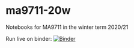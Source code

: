 # ma9711-20w
Notebooks for MA9711 in the winter term 2020/21

Run live on binder: [![Binder](https://mybinder.org/badge_logo.svg)](https://mybinder.org/v2/gh/michael-ritter/ma9711-20w.git/main?filepath=061.ipynb)
